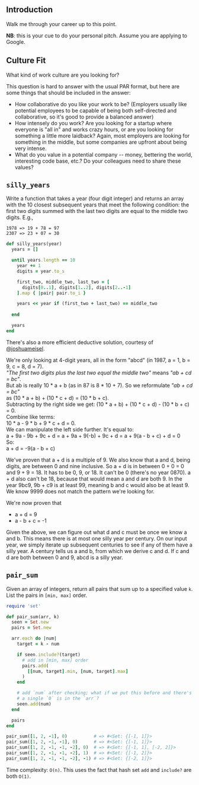 ## Introduction

Walk me through your career up to this point.

**NB**: this is your cue to do your personal pitch.  Assume you are applying to Google.

## Culture Fit

What kind of work culture are you looking for?

This question is hard to answer with the usual PAR format, but here are some things that should be included in the answer:

- How collaborative do you like your work to be?  (Employers usually like potential employees to be capable of being both self-directed and collaborative, so it's good to provide a balanced answer)
- How intensely do you work?  Are you looking for a startup where everyone is "all in" and works crazy hours, or are you looking for something a little more laidback?  Again, most employers are looking for something in the middle, but some companies are upfront about being very intense.
- What do you value in a potential company -- money, bettering the world, interesting code base, etc.?  Do your colleagues need to share these values? 

## `silly_years`

Write a function that takes a year (four digit integer) and returns an
array with the 10 closest subsequent years that meet the following
condition: the first two digits summed with the last two digits are
equal to the middle two digits. E.g.,

    1978 => 19 + 78 = 97
    2307 => 23 + 07 = 30

```ruby
def silly_years(year)
  years = []

  until years.length == 10
    year += 1
    digits = year.to_s

    first_two, middle_two, last_two = [
      digits[0..1], digits[1..2], digits[2..-1]
    ].map { |pair| pair.to_i }

    years << year if (first_two + last_two) == middle_two
    
  end

  years
end
```

There's also a more efficient deductive solution, courtesy of [@joshuameisel][josh-meisel-handle].

We're only looking at 4-digit years, all in the form "abcd" (in 1987, a = 1, b = 9, c = 8, d = 7).    
*"The first two digits plus the last two equal the middle two"* means *"ab + cd = bc"*.    
But ab is really 10 * a + b (as in 87 is 8 * 10 + 7). So we reformulate *"ab + cd = bc"*    
as (10 * a + b) + (10 * c + d) = (10 * b + c).    
Subtracting by the right side we get: (10 * a + b) + (10 * c + d) - (10 * b + c) = 0.    
Combine like terms:    
10 * a - 9 * b + 9 * c + d = 0.    
We can manipulate the left side further. It's equal to:    
a + 9a - 9b + 9c + d = a + 9a + 9(-b) + 9c + d = a + 9(a - b + c) + d = 0    
So:    
a + d = -9(a - b + c)    

We've proven that a + d is a multiple of 9. We also know that a and d, being digits, are between 0 and nine inclusive.
So a + d is in between 0 + 0 = 0 and 9 + 9 = 18. It has to be 0, 9, or 18. It can't be 0 (there's no year 0870). a + d also can't be 18, because that would mean a and d are both 9. In the year 9bc9, 9b + c9 is at least 99, meaning b and c would also be at least 9. We know 9999 does not match the pattern we're looking for.

We're now proven that
* a + d = 9
* a - b + c = -1

Given the above, we can figure out what d and c must be once we know a and b. This means there is at most one silly year per century. On our input year, we simply iterate up subsequent centuries to see if any of them have a silly year. A century tells us a and b, from which we derive c and d. If c and d are both between 0 and 9, abcd is a silly year.

[josh-meisel-handle]: https://github.com/joshuameisel

## `pair_sum`

Given an array of integers, return all pairs that sum up to a
specified value `k`. List the pairs in `[min, max]` order.

```ruby
require 'set'

def pair_sum(arr, k)
  seen = Set.new
  pairs = Set.new

  arr.each do |num|
    target = k - num

    if seen.include?(target)
      # add in [min, max] order
      pairs.add(
        [[num, target].min, [num, target].max]
      )
    end

    # add `num` after checking; what if we put this before and there's
    # a single `0` is in the `arr`?
    seen.add(num)
  end

  pairs
end

pair_sum([1, 2, -1], 0)          # => #<Set: {[-1, 1]}>
pair_sum([1, 2, -1, -1], 0)      # => #<Set: {[-1, 1]}>
pair_sum([1, 2, -1, -1, -2], 0)  # => #<Set: {[-1, 1], [-2, 2]}>
pair_sum([1, 2, -1, -1, -2], 1)  # => #<Set: {[-1, 2]}>
pair_sum([1, 2, -1, -1, -2], -1) # => #<Set: {[-2, 1]}>
```

Time complexity: `O(n)`. This uses the fact that hash set `add` and
`include?` are both `O(1)`.
